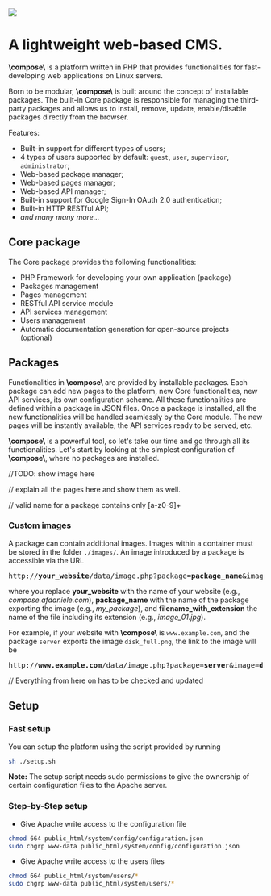 <img src="http://compose.afdaniele.com/images/compose-black-logo.svg"/>



# A lightweight web-based CMS.


**\\compose\\** is a platform written in PHP that provides functionalities
for fast-developing web applications on Linux servers.

Born to be modular, **\\compose\\** is built around the concept of installable
packages. The built-in Core package is responsible for managing the 
third-party packages and allows us to install, remove, update, enable/disable
packages directly from the browser.

Features:
- Built-in support for different types of users;
- 4 types of users supported by default: `guest`, `user`, `supervisor`, `administrator`;
- Web-based package manager;
- Web-based pages manager;
- Web-based API manager;
- Built-in support for Google Sign-In OAuth 2.0 authentication;
- Built-in HTTP RESTful API;
- *and many many more...*


## Core package

The Core package provides the following functionalities:
- PHP Framework for developing your own application (package)
- Packages management
- Pages management
- RESTful API service module
- API services management
- Users management
- Automatic documentation generation for open-source projects (optional)


## Packages

Functionalities in **\\compose\\** are provided by installable packages.
Each package can add new pages to the platform, new Core functionalities,
new API services, its own configuration scheme.
All these functionalities are defined within a package in JSON files. 
Once a package is installed, all the new functionalities will be handled 
seamlessly by the Core module. The new pages will be instantly available,
the API services ready to be served, etc.

**\\compose\\** is a powerful tool, so let's take our time and go through all 
its functionalities. Let's start by looking at the simplest configuration
of **\\compose\\**, where no packages are installed.

//TODO: show image here

// explain all the pages here and show them as well.

// valid name for a package contains only [a-z0-9]+


### Custom images

A package can contain additional images. Images within a container must be stored in
the folder `./images/`. An image introduced by a package is accessible via the URL
  
<pre>
http://<b>your_website</b>/data/image.php?package=<b>package_name</b>&image=<b>filename_with_extension</b>
</pre>
 
where you replace **your_website** with the name of your website (e.g., *compose.afdaniele.com*),
**package_name** with the name of the package exporting the image (e.g., *my_package*), and 
**filename_with_extension** the name of the file including its extension (e.g., *image_01.jpg*).
 
For example, if your website with **\\compose\\** is `www.example.com`, and the package `server` 
exports the image `disk_full.png`, the link to the image will be 
   
<pre>
http://<b>www.example.com</b>/data/image.php?package=<b>server</b>&image=<b>disk_full.png</b>
</pre>



// Everything from here on has to be checked and updated


## Setup

### Fast setup

You can setup the platform using the script provided
by running

```bash
sh ./setup.sh
```

**Note:** The setup script needs sudo permissions to give
the ownership of certain configuration files to the Apache
server.


### Step-by-Step setup

- Give Apache write access to the configuration file
```bash
chmod 664 public_html/system/config/configuration.json
sudo chgrp www-data public_html/system/config/configuration.json
```


- Give Apache write access to the users files
```bash
chmod 664 public_html/system/users/*
sudo chgrp www-data public_html/system/users/*
```
